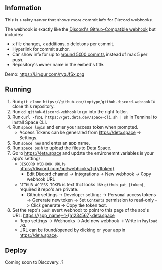 ## Information
This is a relay server that shows more commit info for Discord webhooks.

The webhook is exactly like the [Discord's Github-Compatible webhook](https://discord.com/developers/docs/resources/webhook#execute-githubcompatible-webhook) but includes:
- `x` file changes, `x` additions, `x` deletions per commit.
- Hyperlink for commit author.
- Can show info for up to [around 5000 commits](https://docs.github.com/en/developers/apps/building-github-apps/rate-limits-for-github-apps) instead of max 5 per push.
- Repository's owner name in the embed's title.

Demo: https://i.imgur.com/nyqJfSx.png

## Running
1. Run `git clone https://github.com/imptype/github-discord-webhook` to clone this repository.
2. Run `cd github-discord-webhook` to go into the right folder.
3. Run `curl -fsSL https://get.deta.dev/space-cli.sh | sh` in Terminal to install Space CLI.
4. Run `space login` and enter your access token when prompted.
    - Access Tokens can be generated from https://deta.space -> Settings.
5. Run `space new` and enter an app name.
6. Run `space push` to upload the files to Deta Space.
8. Go to https://deta.space and update the environemnt variables in your app's settings.
   - `DISCORD_WEBHOOK_URL` is https://discord.com/api/webhooks/{id}/{token}
      - Edit Discord channel -> Integrations -> New webhook -> Copy webhook URL
   - `GITHUB_ACCESS_TOKEN` is text that looks like `github_pat_{token}`, required if repo's are private.
      - Github settings -> Developer settings -> Personal access tokens -> Generate new token -> Set `Contents` permission to read-only -> Click generate -> Copy the token text.
8. Set the repo's `push` event webhook to point to this page of the aoo's URL: [https://{app_name}-1-{a1234567}.deta.space](https://deta.soace)
   - Repo settings -> Webhooks -> Add new webhook -> Write in `Payload URL`
   - URL can be found/opened by clicking on your app in https://deta.space.
     
## Deploy
Coming soon to Discovery...?
